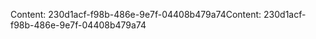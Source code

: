 <span data-ttu-id="ce7a0-101">Content: 230d1acf-f98b-486e-9e7f-04408b479a74</span><span class="sxs-lookup"><span data-stu-id="ce7a0-101">Content: 230d1acf-f98b-486e-9e7f-04408b479a74</span></span>